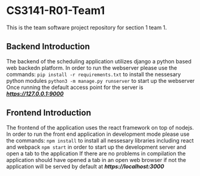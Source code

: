 # CS3141-R01-Team1
This is the team software project repository for section 1 team 1. 
## Backend Introduction
The backend of the scheduling application utilizes django a python based web backedn platform.
In order to run the webserver please use the commands: 
```pip install -r requirements.txt``` to install the nessesary python modules
```python3 -m manage.py runserver``` to start up the webserver
Once running the default access point for the server is ***https://127.0.0.1:9000***

## Frontend Introduction
The frontend of the application uses the react framework on top of nodejs.
In order to run the front end application in development mode please use the commands:
```npm install``` to install all nessesary libraries including react and webpack
```npm start``` in order to start up the development server and open a tab to the application
If there are no problems in compilation the application should have opened a tab in an open web browser
if not the application will be served by default at ***https://localhost:3000***